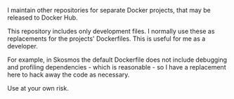 I maintain other repositories for separate Docker projects, that may be released to Docker Hub.

This repository includes only development files. I normally use these as replacements for the
projects' Dockerfiles. This is useful for me as a developer.

For example, in Skosmos the default Dockerfile does not include debugging and profiling
dependencies - which is reasonable - so I have a replacement here to hack away the code as
necessary.

Use at your own risk.

